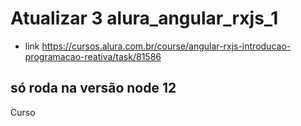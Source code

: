 # Atualizar 3 alura_angular_rxjs_1
* link https://cursos.alura.com.br/course/angular-rxjs-introducao-programacao-reativa/task/81586
## só roda na versão node 12
Curso

